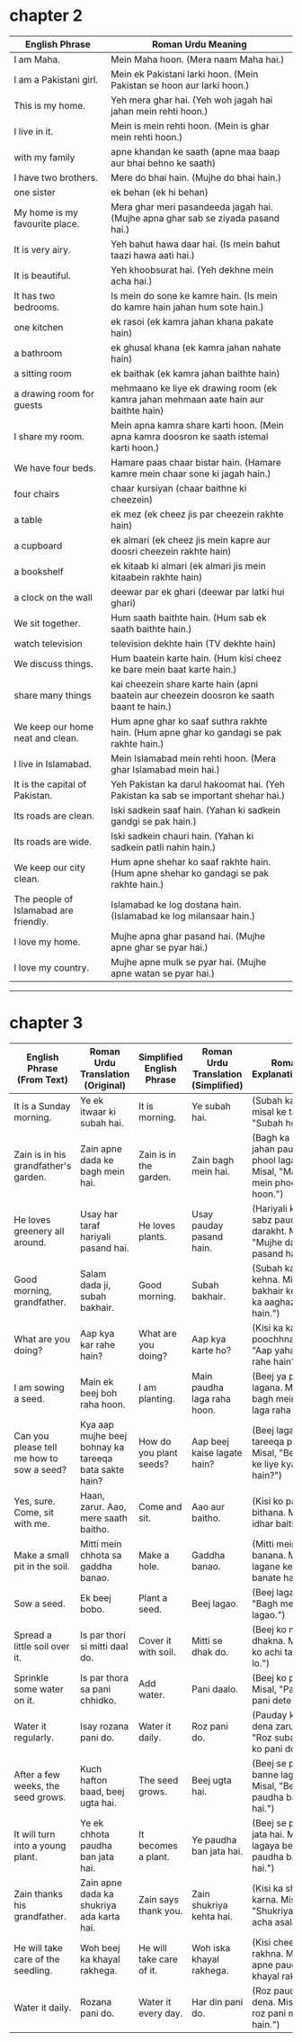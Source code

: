 # chapter 2

| **English Phrase** | **Roman Urdu Meaning** |
|---|---|
| I am Maha. | Mein Maha hoon. (Mera naam Maha hai.) |
| I am a Pakistani girl. | Mein ek Pakistani larki hoon. (Mein Pakistan se hoon aur larki hoon.) |
| This is my home. | Yeh mera ghar hai. (Yeh woh jagah hai jahan mein rehti hoon.) |
| I live in it. | Mein is mein rehti hoon. (Mein is ghar mein rehti hoon.) |
| with my family | apne khandan ke saath (apne maa baap aur bhai behno ke saath) |
| I have two brothers. | Mere do bhai hain. (Mujhe do bhai hain.) |
| one sister | ek behan (ek hi behan) |
| My home is my favourite place. | Mera ghar meri pasandeeda jagah hai. (Mujhe apna ghar sab se ziyada pasand hai.) |
| It is very airy. | Yeh bahut hawa daar hai. (Is mein bahut taazi hawa aati hai.) |
| It is beautiful. | Yeh khoobsurat hai. (Yeh dekhne mein acha hai.) |
| It has two bedrooms. | Is mein do sone ke kamre hain. (Is mein do kamre hain jahan hum sote hain.) |
| one kitchen | ek rasoi (ek kamra jahan khana pakate hain) |
| a bathroom | ek ghusal khana (ek kamra jahan nahate hain) |
| a sitting room | ek baithak (ek kamra jahan baithte hain) |
| a drawing room for guests | mehmaano ke liye ek drawing room (ek kamra jahan mehmaan aate hain aur baithte hain) |
| I share my room. | Mein apna kamra share karti hoon. (Mein apna kamra doosron ke saath istemal karti hoon.) |
| We have four beds. | Hamare paas chaar bistar hain. (Hamare kamre mein chaar sone ki jagah hain.) |
| four chairs | chaar kursiyan (chaar baithne ki cheezein) |
| a table | ek mez (ek cheez jis par cheezein rakhte hain) |
| a cupboard | ek almari (ek cheez jis mein kapre aur doosri cheezein rakhte hain) |
| a bookshelf | ek kitaab ki almari (ek almari jis mein kitaabein rakhte hain) |
| a clock on the wall | deewar par ek ghari (deewar par latki hui ghari) |
| We sit together. | Hum saath baithte hain. (Hum sab ek saath baithte hain.) |
| watch television | television dekhte hain (TV dekhte hain) |
| We discuss things. | Hum baatein karte hain. (Hum kisi cheez ke bare mein baat karte hain.) |
| share many things | kai cheezein share karte hain (apni baatein aur cheezein doosron ke saath baant te hain.) |
| We keep our home neat and clean. | Hum apne ghar ko saaf suthra rakhte hain. (Hum apne ghar ko gandagi se pak rakhte hain.) |
| I live in Islamabad. | Mein Islamabad mein rehti hoon. (Mera ghar Islamabad mein hai.) |
| It is the capital of Pakistan. | Yeh Pakistan ka darul hakoomat hai. (Yeh Pakistan ka sab se important shehar hai.) |
| Its roads are clean. | Iski sadkein saaf hain. (Yahan ki sadkein gandgi se pak hain.) |
| Its roads are wide. | Iski sadkein chauri hain. (Yahan ki sadkein patli nahin hain.) |
| We keep our city clean. | Hum apne shehar ko saaf rakhte hain. (Hum apne shehar ko gandagi se pak rakhte hain.) |
| The people of Islamabad are friendly. | Islamabad ke log dostana hain. (Islamabad ke log milansaar hain.) |
| I love my home. | Mujhe apna ghar pasand hai. (Mujhe apne ghar se pyar hai.) |
| I love my country. | Mujhe apne mulk se pyar hai. (Mujhe apne watan se pyar hai.) |

---
# chapter 3

| **English Phrase (From Text)** | **Roman Urdu Translation (Original)** | **Simplified English Phrase** | **Roman Urdu Translation (Simplified)** | **Roman Urdu Explanation/Example** |
|---|---|---|---|---|
| It is a Sunday morning. | Ye ek itwaar ki subah hai. | It is morning. | Ye subah hai. | (Subah ka waqt, misal ke taur par, "Subah ho gayi hai.") |
| Zain is in his grandfather's garden. | Zain apne dada ke bagh mein hai. | Zain is in the garden. | Zain bagh mein hai. | (Bagh ka matlab jahan pauday ya phool lagay hoon. Misal, "Main bagh mein phool dekh raha hoon.") |
| He loves greenery all around. | Usay har taraf hariyali pasand hai. | He loves plants. | Usay pauday pasand hain. | (Hariyali ka matlab sabz pauday ya darakht. Misal, "Mujhe darakht bohat pasand hain.") |
| Good morning, grandfather. | Salam dada ji, subah bakhair. | Good morning. | Subah bakhair. | (Subah ka salam kehna. Misal, "Subah bakhair keh kar din ka aaghaz karte hain.") |
| What are you doing? | Aap kya kar rahe hain? | What are you doing? | Aap kya karte ho? | (Kisi ka kaam poochhna. Misal, "Aap yahan kya kar rahe hain?") |
| I am sowing a seed. | Main ek beej boh raha hoon. | I am planting. | Main paudha laga raha hoon. | (Beej ya paudha lagana. Misal, "Main bagh mein paudha laga raha hoon.") |
| Can you please tell me how to sow a seed? | Kya aap mujhe beej bohnay ka tareeqa bata sakte hain? | How do you plant seeds? | Aap beej kaise lagate hain? | (Beej lagane ka tareeqa poochhna. Misal, "Beej lagane ke liye kya karte hain?") |
| Yes, sure. Come, sit with me. | Haan, zarur. Aao, mere saath baitho. | Come and sit. | Aao aur baitho. | (Kisi ko paas bula kar bithana. Misal, "Aao, idhar baith jao.") |
| Make a small pit in the soil. | Mitti mein chhota sa gaddha banao. | Make a hole. | Gaddha banao. | (Mitti mein gaddha banana. Misal, "Beej lagane ke liye gaddha banate hain.") |
| Sow a seed. | Ek beej bobo. | Plant a seed. | Beej lagao. | (Beej lagana, misal, "Bagh mein beej lagao.") |
| Spread a little soil over it. | Is par thori si mitti daal do. | Cover it with soil. | Mitti se dhak do. | (Beej ko mitti se dhakna. Misal, "Beej ko achi tarah dhak lo.") |
| Sprinkle some water on it. | Is par thora sa pani chhidko. | Add water. | Pani daalo. | (Beej ko pani dena. Misal, "Pauday ko roz pani dete hain.") |
| Water it regularly. | Isay rozana pani do. | Water it daily. | Roz pani do. | (Pauday ko roz pani dena zaruri hai. Misal, "Roz subah pauday ko pani do.") |
| After a few weeks, the seed grows. | Kuch hafton baad, beej ugta hai. | The seed grows. | Beej ugta hai. | (Beej se paudha banne lagta hai. Misal, "Beej ug kar paudha ban jata hai.") |
| It will turn into a young plant. | Ye ek chhota paudha ban jata hai. | It becomes a plant. | Ye paudha ban jata hai. | (Beej se paudha ban jata hai. Misal, "Mere lagaya beej ab paudha ban gaya hai.") |
| Zain thanks his grandfather. | Zain apne dada ka shukriya ada karta hai. | Zain says thank you. | Zain shukriya kehta hai. | (Kisi ka shukriya ada karna. Misal, "Shukriya kehna ek acha asalaf hai.") |
| He will take care of the seedling. | Woh beej ka khayal rakhega. | He will take care of it. | Woh iska khayal rakhega. | (Kisi cheez ka khayal rakhna. Misal, "Main apne pauday ka khayal rakhta hoon.") |
| Water it daily. | Rozana pani do. | Water it every day. | Har din pani do. | (Roz pauday ko pani dena. Misal, "Pauday roz pani maangte hain.") |

